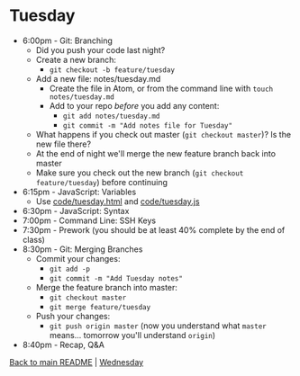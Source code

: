 # Tuesday

* 6:00pm - Git: Branching
  * Did you push your code last night?
  * Create a new branch:
    * `git checkout -b feature/tuesday`
  * Add a new file: notes/tuesday.md
    * Create the file in Atom, or from the command line with `touch notes/tuesday.md`
    * Add to your repo *before* you add any content:
      * `git add notes/tuesday.md`
      * `git commit -m "Add notes file for Tuesday"`
  * What happens if you check out master (`git checkout master`)? Is the new file there?
  * At the end of night we'll merge the new feature branch back into master
  * Make sure you check out the new branch (`git checkout feature/tuesday`) before continuing
* 6:15pm - JavaScript: Variables
  * Use [code/tuesday.html](/code/tuesday.html) and [code/tuesday.js](/code/tuesday.js)
* 6:30pm - JavaScript: Syntax
* 7:00pm - Command Line: SSH Keys
* 7:30pm - Prework (you should be at least 40% complete by the end of class)
* 8:30pm - Git: Merging Branches
  * Commit your changes:
    * `git add -p`
    * `git commit -m "Add Tuesday notes"`
  * Merge the feature branch into master:
    * `git checkout master`
    * `git merge feature/tuesday`
  * Push your changes:
    * `git push origin master` (now you understand what `master` means... tomorrow you'll understand `origin`)
* 8:40pm - Recap, Q&A

[Back to main README](/README.md) | [Wednesday](/schedule/wednesday.md)
